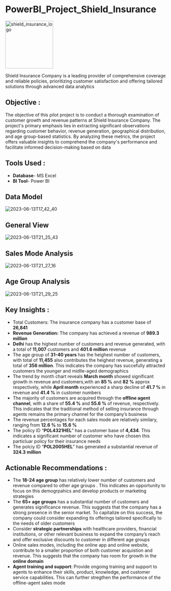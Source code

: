 # PowerBI_Project_Shield_Insurance

<img src="https://github.com/Siddarameshwaruh/PowerBI_Project-Insurance_Dashboard/assets/127327782/c3f20d60-82ae-40d7-be05-a2a4c94555bf" alt="shield_insurance_logo" width="150" height="150">

Shield Insurance Company is a leading provider of comprehensive coverage and reliable policies, prioritizing customer satisfaction and offering tailored solutions through advanced data analytics

## Objective : 

The objective of this pilot project is to conduct a thorough examination of customer growth and revenue patterns at Shield Insurance Company. The project's primary emphasis lies in extracting significant observations regarding customer behavior, revenue generation, geographical distribution, and age group-based statistics. By analyzing these metrics, the project offers valuable insights to comprehend the company's performance and facilitate informed decision-making based on data

## Tools Used : 

- **Database**- MS Excel 
- **BI Tool**- Power BI 

## Data Model 

![2023-06-13T17_42_40](https://github.com/Siddarameshwaruh/PowerBI_Project-Insurance_Dashboard/assets/127327782/f405e1a9-817d-43b0-8dc3-4edb9dcf9760)

## General View 

![2023-06-13T21_25_43](https://github.com/Siddarameshwaruh/PowerBI_Project-Insurance_Dashboard/assets/127327782/c05fc2be-d90b-4e12-8564-6a4f5be07dd5)

## Sales Mode Analysis 

![2023-06-13T21_27_16](https://github.com/Siddarameshwaruh/PowerBI_Project-Insurance_Dashboard/assets/127327782/bea08e55-8201-4a74-8135-bd706580f721)

## Age Group Analysis 

![2023-06-13T21_29_25](https://github.com/Siddarameshwaruh/PowerBI_Project-Insurance_Dashboard/assets/127327782/318d7db4-2a17-4c6e-82b0-4df7cd52914e)

## Key Insights : 

- Total Customers: The insurance company has a customer base of **26,841**
- **Revenue Generation:** The company has achieved a revenue of **989.3 million**
- **Delhi** has the highest number of customers and revenue generated, with a total of **11,007** customers and **401.6 million** revenue
- The age group of **31-40 years** has the heighest number of customers, with total of **11,455** also contributes the heighest revenue, generating a total of **356 million**. This indicates the company has succefully attracted customers the younger and midlle-aged demographics 
- The trend by month chart reveals **March month** showed significant growth in revenue and customers,with an **85 %**  and **82 %** approx respectively, while **April month** experienced a sharp decline of **41.7 %** in revenue and **41.4 %** in customer numbers 
- The majority of customers are acquired through the **offline agent channel**, with a share of **55.4 %** and **55.6 %** of revenue, respectively. This indicates that the traditional method of selling insurance through agents remains the primary channel for the company’s business
- The revenue percentages for each sales mode are relatively similary, ranging from **12.6 %** to **15.6 %**
- The policy ID “**POL4321HEL**” has a customer base of **4,434**. This indicates a significant number of customer who have chosen  this particluar policy for their insurance needs
- The polciy ID “**POL2005HEL**” has generated a substantial revenue of **324.3 million**

## Actionable Recommendations : 

- The **18-24 age group** has relatively lower number of customers and revenue compared to other age groups . This indicates an opportunity to focus on this demogrpahics and develop products or marketing strategies
- The **65+ age groups** has a substantial number of customers and generates significance revenue. This suggests that the company has a strong presence in the senior market. To capitalize on this success, the company could consider expanding its offerings tailored specifically to the needs of older customers
- Consider **strategic partnerships** with healthcare providers, financial institutions, or other relevant business to expand the company’s reach and offer exclusive discounts to customer in different age groups
- Online sales modes, including the online app and online website, contribute to a smaller proportion of both customer acquistion and revenue. This suggests that the company has room for growth in the **online domain** 
- **Agent training and support**: Provide ongoing training and support to agents to enhance their skills, product, knowledge, and customer service capabilities. This can further stregthen the performance of the offline-agent sales mode


